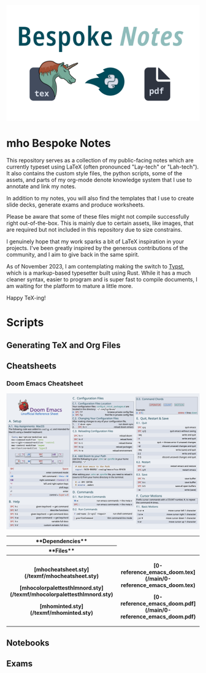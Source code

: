 ![GitHub Banner](/assets/bespoke_notes.png)
# mho Bespoke Notes 

This repository serves as a collection of my public-facing notes which are currently typeset using LaTeX (often pronounced "Lay-tech" or "Lah-tech").  
It also contains the custom style files, the python scripts, some of the assets, and parts of my org-mode denote knowledge system that I use to annotate and link my notes.

In addition to my notes, you will also find the templates that I use to create slide decks, generate exams and produce worksheets. 

Please be aware that some of these files might not compile successfully right out-of-the-box. This is mainly due to certain assets, like images, that are required but not included in this repository due to size constrains.

I genuinely hope that my work sparks a bit of LaTeX inspiration in your projects. I've been greatly inspired by the generous contributions of the community, and I aim to give back in the same spirit.

As of November 2023, I am contemplating making the switch to [Typst](https://github.com/typst/typst), which is a markup-based typesetter built using Rust. While it has a much cleaner syntax, easier to program and is super fast to compile documents, I am waiting for the platform to mature a little more.

Happy TeX-ing!

# Scripts
## Generating TeX and Org Files

## Cheatsheets
### Doom Emacs Cheatsheet
![Doom Emacs Cheatsheet](/assets/latex-cheatsheet-doomEmacs.png)

<table>
<tr><th align="center"> **Dependencies**</th></tr>
<tr><th align="center">
**Files** </th></tr>
<tr>
<th>
<p>[mhocheatsheet.sty](/texmf/mhocheatsheet.sty)</p>
<p>[mhocolorpalettesthlmnord.sty](/texmf/mhocolorpalettesthlmnord.sty)</p>
<p>[mhominted.sty](/texmf/mhominted.sty)</p>
</th>
<th>
<p> [0-reference_emacs_doom.tex](/main/0-reference_emacs_doom.tex)</p> 
<p> [0-reference_emacs_doom.pdf](/main/0-reference_emacs_doom.pdf)</p>
</th>
</tr>
</table>

## Notebooks

## Exams

 
